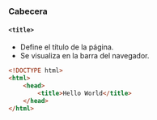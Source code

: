 ### Cabecera
#### `<title>`
- Define el título de la página. 
- Se visualiza en la barra del navegador.
````HTML
<!DOCTYPE html>
<html>
    <head>
        <title>Hello World</title>
    </head>
</html>
````

